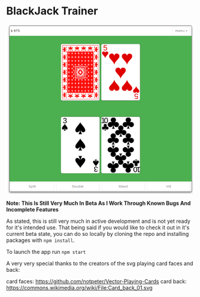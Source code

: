 # BlackJack Trainer

![preview image](preview.png "Logo Title Text 1")

**Note: This Is Still Very Much In Beta As I Work Through Known Bugs And Incomplete Features**

As stated, this is still very much in active development and is not yet ready for it's intended use.  That being said if you would like to check it out in it's current beta state, you can do so locally 
by cloning the repo and installing packages with `npm install`.

To launch the app run `npm start`

A very very special thanks to the creators of the svg playing card faces and back:

card faces: https://github.com/notpeter/Vector-Playing-Cards
card back:  https://commons.wikimedia.org/wiki/File:Card_back_01.svg
